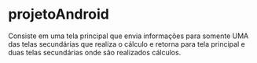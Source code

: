 # projetoAndroid

Consiste em uma tela principal que envia informações para somente UMA das telas secundárias que realiza o cálculo e retorna para tela principal e duas telas secundárias onde são realizados cálculos.
